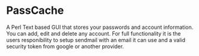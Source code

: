 # PassCache
A Perl Text based GUI that stores your passwords and account information. You can add, edit and delete any account. For full functionality it is the users responibility to setup sendmail with an email it can use and a valid security token from google or another provider.
